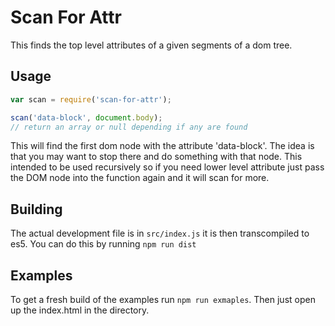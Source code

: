 # Scan For Attr

This finds the top level attributes of a given segments of a dom tree.

## Usage

```javascript
var scan = require('scan-for-attr');

scan('data-block', document.body);
// return an array or null depending if any are found
```

This will find the first dom node with the attribute 'data-block'. The idea is that you may want to stop there and do something with that node. This intended to be used recursively so if you need lower level attribute just pass the DOM node into the function again and it will scan for more.

## Building

The actual development file is in `src/index.js` it is then transcompiled to es5. You can do this by running `npm run dist`

## Examples

To get a fresh build of the examples run `npm run exmaples`. Then just open up the index.html in the directory.
